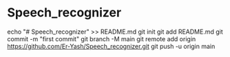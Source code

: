 # Speech_recognizer
echo "# Speech_recognizer" >> README.md
git init
git add README.md
git commit -m "first commit"
git branch -M main
git remote add origin https://github.com/Er-Yash/Speech_recognizer.git
git push -u origin main
